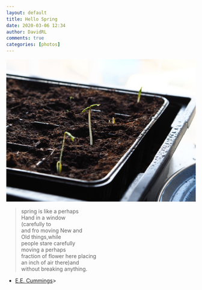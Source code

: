 ```yaml
---  
layout: default  
title: Hello Spring  
date: 2020-03-06 12:34  
author: DavidRL  
comments: true  
categories: [photos]  
---  
```

<img src="/assets/images/articles/seedlings.jpg" class="responsive"><br> 

> spring is like a perhaps   
Hand in a window  
(carefully to  
and fro moving New and   
Old things,while    
people stare carefully    
moving a perhaps    
fraction of flower here placing     
an inch of air there)and   
without breaking anything.   
* <a href="https://poets.org/poem/spring-perhaps-hand">E.E. Cummings</a>>  
